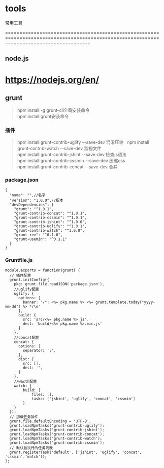 # tools
常用工具

==========================================================================================================================================
## node.js
https://nodejs.org/en/
==========================================================================================================================================
## grunt
> npm install -g grunt-cli全局安装命令  
> npm install grunt安装命令
### 插件
> npm install grunt-contrib-uglify --save-dev 混淆压缩  
> npm install grunt-contrib-watch --save-dev 监视文件  
> npm install grunt-contrib-jshint --save-dev 检查js语法  
> npm install grunt-contrib-cssmin --save-dev 压缩css  
> npm install grunt-contrib-concat --save-dev 合并  
### package.json
```
{  
  "name": "",//名字  
  "version": "1.0.0",//版本  
  "devDependencies": {  
    "grunt": "^1.0.1",  
    "grunt-contrib-concat": "^1.0.1",  
    "grunt-contrib-cssmin": "^1.0.1",  
    "grunt-contrib-jshint": "^1.0.0",  
    "grunt-contrib-uglify": "^1.0.1",  
    "grunt-contrib-watch": "^1.0.0",  
    "grunt-rev": "^0.1.0",  
    "grunt-usemin": "^3.1.1"  
  }  
}
```
### Gruntfile.js
```
module.exports = function(grunt) {
  // 插件配置
  grunt.initConfig({
    pkg: grunt.file.readJSON('package.json'),
    //uglify配置
    uglify: {
      options: {
        banner: '/*! <%= pkg.name %> <%= grunt.template.today("yyyy-mm-dd") %> */\n'
      },
      build: {
        src: 'src/<%= pkg.name %>.js',
        dest: 'build/<%= pkg.name %>.min.js'
      }
    },
    //concat配置
    concat: {
      options: {
        separator: ';',
      },
      dist: {
        src: [],
        dest: '',
      }
    },
    //wacth配置
    watch: {
        build: {
            files: [],
            tasks: ['jshint', 'uglify', 'concat', 'cssmin']
        }
    }
  });
  // 加载任务插件
  grunt.file.defaultEncoding = 'UTF-8';
  grunt.loadNpmTasks('grunt-contrib-uglify');
  grunt.loadNpmTasks('grunt-contrib-jshint');
  grunt.loadNpmTasks('grunt-contrib-concat');
  grunt.loadNpmTasks('grunt-contrib-watch');
  grunt.loadNpmTasks('grunt-contrib-cssmin');
  // 默认被执行的任务列表
  grunt.registerTask('default', ['jshint', 'uglify', 'concat', 'cssmin','watch']);
};
```
